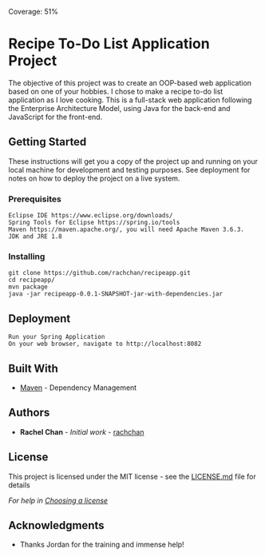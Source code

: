 Coverage: 51%
# Recipe To-Do List Application Project

The objective of this project was to create an OOP-based web application based on one of your hobbies. I chose to make a recipe to-do list application as I love cooking.
This is a full-stack web application following the Enterprise Architecture Model, using Java for the back-end and JavaScript for the front-end.

## Getting Started

These instructions will get you a copy of the project up and running on your local machine for development and testing purposes. See deployment for notes on how to deploy the project on a live system.

### Prerequisites

```
Eclipse IDE https://www.eclipse.org/downloads/
Spring Tools for Eclipse https://spring.io/tools
Maven https://maven.apache.org/, you will need Apache Maven 3.6.3.
JDK and JRE 1.8
```

### Installing

```
git clone https://github.com/rachchan/recipeapp.git
cd recipeapp/
mvn package
java -jar recipeapp-0.0.1-SNAPSHOT-jar-with-dependencies.jar
```

## Deployment
```
Run your Spring Application
On your web browser, navigate to http://localhost:8082
```

## Built With

* [Maven](https://maven.apache.org/) - Dependency Management



## Authors

* **Rachel Chan** - *Initial work* - [rachchan](https://github.com/rachchan)

## License

This project is licensed under the MIT license - see the [LICENSE.md](LICENSE.md) file for details 

*For help in [Choosing a license](https://choosealicense.com/)*

## Acknowledgments

* Thanks Jordan for the training and immense help!
